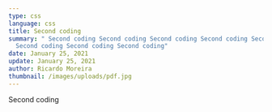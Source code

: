 ```yaml
---
type: css
language: css
title: Second coding
summary: " Second coding Second coding Second coding Second coding Second coding
  Second coding Second coding Second coding"
date: January 25, 2021
update: January 25, 2021
author: Ricardo Moreira
thumbnail: /images/uploads/pdf.jpg
---
```

Second coding